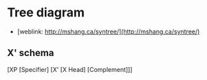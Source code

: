 # Tree diagram

+ [weblink: http://mshang.ca/syntree/](http://mshang.ca/syntree/)

## X' schema

[XP [Specifier] [X' [X Head] [Complement]]]
